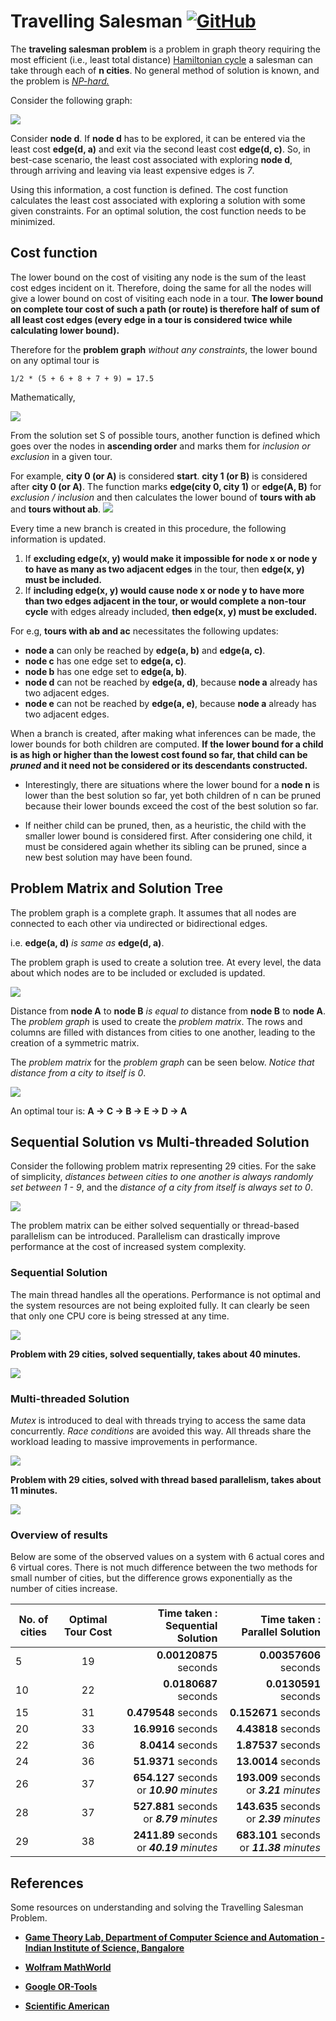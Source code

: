 # Travelling Salesman [![GitHub](https://img.shields.io/github/license/ronitrex/TravellingSalesman)](./LICENSE)

The **traveling salesman problem** is a problem in graph theory requiring the most efficient (i.e., least total distance) [Hamiltonian cycle](http://mathworld.wolfram.com/HamiltonianCycle.html) a salesman can take through each of **n cities**. No general method of solution is known, and the problem is [*NP-hard.*](http://mathworld.wolfram.com/NP-HardProblem.html)

Consider the following graph:

![](./readme/problemGraph.png)

Consider **node d**. If **node d** has to be explored, it can be entered via the least cost **edge(d, a)** and exit via the second least cost **edge(d, c)**. So, in best-case scenario, the least cost associated with exploring **node d**, through arriving and leaving via least expensive edges is *7*.

Using this information, a cost function is defined. The cost function calculates the least cost associated with exploring a solution with some given constraints. For an optimal solution, the cost function needs to be minimized.

## Cost function

The lower bound on the cost of visiting any node is the sum of the least cost edges incident on it. Therefore, doing the same for all the nodes will give a lower bound on cost of visiting each node in a tour. **The lower bound on complete tour cost of such a path (or route) is therefore half of sum of all least cost edges (every edge in a tour is considered twice while calculating lower bound).**

Therefore for the **problem graph** *without any constraints*, the lower bound on any optimal tour is

	1/2 * (5 + 6 + 8 + 7 + 9) = 17.5

Mathematically,

![](./readme/TSPequation.png)

From the solution set S of possible tours, another function is defined which goes over the nodes in **ascending order** and marks them for *inclusion or exclusion* in a given tour.  

For example, **city 0 (or A)** is considered **start**. **city 1 (or B)** is considered after **city 0 (or A)**. The function marks **edge(city 0, city 1)** or **edge(A, B)** for *exclusion / inclusion* and then calculates the lower bound of **tours with ab** and **tours without ab**.
![](./readme/problemTours.png)

Every time a new branch is created in this procedure, the following information is updated. 

1. If **excluding edge(x, y) would make it impossible for node x or node y to have as many as two adjacent edges** in the tour, then **edge(x, y) must be included.**
2. If **including edge(x, y) would cause node x or node y to have more than two edges adjacent in the tour, or would complete a non-tour cycle** with edges already included, **then edge(x, y) must be excluded.**

For e.g, **tours with ab and ac** necessitates the following updates:

* **node a** can only be reached by **edge(a, b)** and **edge(a, c)**.
* **node c** has one edge set to **edge(a, c)**.
* **node b** has one edge set to **edge(a, b)**.
* **node d** can not be reached by **edge(a, d)**, because **node a** already has two adjacent edges.
* **node e** can not be reached by **edge(a, e)**, because **node a** already has two adjacent edges.

When a branch is created, after making what inferences can be made, the lower bounds for both children are computed. **If the lower bound for a child is as high or higher than the lowest cost found so far, that child can be *pruned* and it need not be considered or its descendants constructed.**

* Interestingly, there are situations where the lower bound for a **node n** is lower than the best solution so far, yet both children of n can be pruned because their lower bounds exceed the cost of the best solution so far.

* If neither child can be pruned, then, as a heuristic, the child with the smaller lower bound is considered first. After considering one child, it must be considered again whether its sibling can be pruned, since a new best solution may have been found.

## Problem Matrix and Solution Tree

The problem graph is a complete graph. It assumes that all nodes are connected to each other via undirected or bidirectional edges.  

i.e. **edge(a, d)** *is same as* **edge(d, a)**.  

The problem graph is used to create a solution tree. At every level, the data about which nodes are to be included or excluded is updated. 
 
![](./readme/problemSolution.png)

Distance from **node A** to **node B** *is equal to* distance from **node B** to **node A**. The *problem graph* is used to create the *problem matrix*. The rows and columns are filled with distances from cities to one another, leading to the creation of a symmetric matrix. 

The *problem matrix* for the *problem graph* can be seen below. *Notice that distance from a city to itself is 0*.

![](./readme/input5.png)

An optimal tour is: **A -> C -> B -> E -> D -> A**

## Sequential Solution vs Multi-threaded Solution

Consider the following problem matrix representing 29 cities. For the sake of simplicity, *distances between cities to one another is always randomly set between 1 - 9*, and the *distance of a city from itself is always set to 0*.

![](./readme/input29.png)

The problem matrix can be either solved sequentially or thread-based parallelism can be introduced. Parallelism can drastically improve performance at the cost of increased system complexity.

### Sequential Solution
The main thread handles all the operations. Performance is not optimal and the system resources are not being exploited fully. It can clearly be seen that only one CPU core is being stressed at any time.

![](./readme/input29sequential.gif)

**Problem with 29 cities, solved sequentially, takes about 40 minutes.**

![](./readme/input29SequentialSolution.png)

### Multi-threaded Solution
*Mutex* is introduced to deal with threads trying to access the same data concurrently. *Race conditions* are avoided this way. All threads share the workload leading to massive improvements in performance.

![](./readme/input29parallel.gif)

**Problem with 29 cities, solved with thread based parallelism, takes about 11 minutes.**

![](./readme/input29parallelsolution.png)

### Overview of results

Below are some of the observed values on a system with 6 actual cores and 6 virtual cores. There is not much difference between the two methods for small number of cities, but the difference grows exponentially as the number of cities increase.

|No. of cities 		| Optimal Tour Cost |     Time taken : Sequential Solution | Time taken : Parallel Solution|
| ----------------|:-------------:| -----:|-------:|
| 5	|	19		|	**0.00120875** seconds	| **0.00357606** seconds
| 10		|22	|		**0.0180687** seconds	|  **0.0130591** seconds
| 15   	| 31	|		**0.479548** seconds | **0.152671** seconds
| 20 	| 33 	|  **16.9916** seconds | **4.43818** seconds
| 22    	| 36 	|	**8.0414** seconds | **1.87537** seconds
| 24		|	36	|	**51.9371** seconds | **13.0014** seconds
| 26 	|	37	| **654.127** seconds or ***10.90*** *minutes*| **193.009** seconds or ***3.21*** *minutes*
| 28	 	|	37  |	**527.881** seconds or ***8.79*** *minutes*| **143.635** seconds or ***2.39*** *minutes*
| 29		|	38  |    **2411.89** seconds or ***40.19*** *minutes*| **683.101** seconds or ***11.38*** *minutes*
 

## References

Some resources on understanding and solving the Travelling Salesman Problem.

* [**Game Theory Lab, Department of Computer Science and Automation - Indian Institute of Science, Bangalore**](http://lcm.csa.iisc.ernet.in/dsa/node187.html)

* [**Wolfram MathWorld**](http://mathworld.wolfram.com/TravelingSalesmanProblem.html)

* [**Google OR-Tools**](https://developers.google.com/optimization/routing/tsp)
* [**Scientific American**](https://www.scientificamerican.com/article/case-traveling-salesman-unsolvable-limits-computation/)